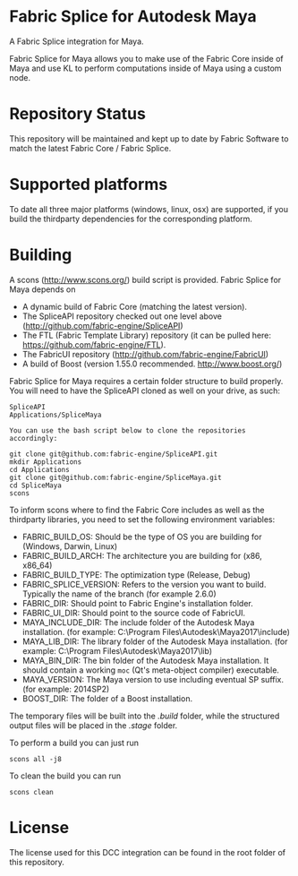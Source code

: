 Fabric Splice for Autodesk Maya
===================================
A Fabric Splice integration for Maya.

Fabric Splice for Maya allows you to make use of the Fabric Core inside of Maya and use KL to perform computations inside of Maya using a custom node.

Repository Status
=================

This repository will be maintained and kept up to date by Fabric Software to match the latest Fabric Core / Fabric Splice.

Supported platforms
===================

To date all three major platforms (windows, linux, osx) are supported, if you build the thirdparty dependencies for the corresponding platform.

Building
========

A scons (http://www.scons.org/) build script is provided. Fabric Splice for Maya depends on
* A dynamic build of Fabric Core (matching the latest version).
* The SpliceAPI repository checked out one level above (http://github.com/fabric-engine/SpliceAPI)
* The FTL (Fabric Template Library) repository (it can be pulled here: https://github.com/fabric-engine/FTL).
* The FabricUI repository (http://github.com/fabric-engine/FabricUI)
* A build of Boost (version 1.55.0 recommended. http://www.boost.org/)

Fabric Splice for Maya requires a certain folder structure to build properly. You will need to have the SpliceAPI cloned as well on your drive, as such:

    SpliceAPI
    Applications/SpliceMaya

    You can use the bash script below to clone the repositories accordingly:

    git clone git@github.com:fabric-engine/SpliceAPI.git
    mkdir Applications
    cd Applications
    git clone git@github.com:fabric-engine/SpliceMaya.git
    cd SpliceMaya
    scons

To inform scons where to find the Fabric Core includes as well as the thirdparty libraries, you need to set the following environment variables:

* FABRIC_BUILD_OS: Should be the type of OS you are building for (Windows, Darwin, Linux)
* FABRIC_BUILD_ARCH: The architecture you are building for (x86, x86_64)
* FABRIC_BUILD_TYPE: The optimization type (Release, Debug)
* FABRIC_SPLICE_VERSION: Refers to the version you want to build. Typically the name of the branch (for example 2.6.0)
* FABRIC_DIR: Should point to Fabric Engine's installation folder.
* FABRIC_UI_DIR: Should point to the source code of FabricUI.
* MAYA_INCLUDE_DIR: The include folder of the Autodesk Maya installation. (for example: C:\Program Files\Autodesk\Maya2017\include)
* MAYA_LIB_DIR: The library folder of the Autodesk Maya installation. (for example: C:\Program Files\Autodesk\Maya2017\lib)
* MAYA_BIN_DIR: The bin folder of the Autodesk Maya installation. It should contain a working `moc` (Qt's meta-object compiler) executable.
* MAYA_VERSION: The Maya version to use including eventual SP suffix. (for example: 2014SP2)
* BOOST_DIR: The folder of a Boost installation.

The temporary files will be built into the *.build* folder, while the structured output files will be placed in the *.stage* folder.

To perform a build you can just run

    scons all -j8

To clean the build you can run

    scons clean

License
==========

The license used for this DCC integration can be found in the root folder of this repository.
